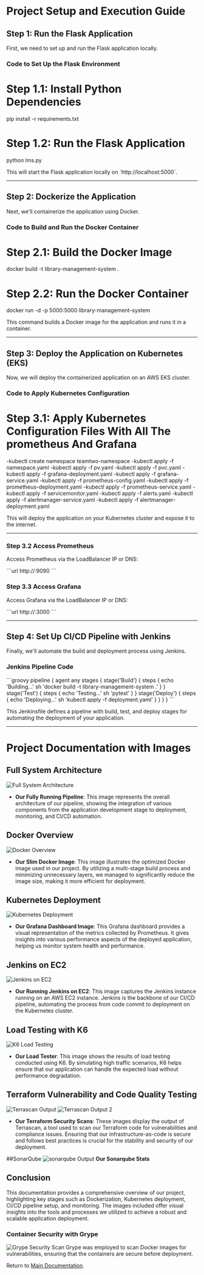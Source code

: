 
# Project Setup and Execution Guide

## Step 1: Run the Flask Application

First, we need to set up and run the Flask application locally.

### Code to Set Up the Flask Environment

# Step 1.1: Install Python Dependencies
pip install -r requirements.txt

# Step 1.2: Run the Flask Application
python lms.py

This will start the Flask application locally on \`http://localhost:5000\`.

---

## Step 2: Dockerize the Application

Next, we'll containerize the application using Docker.

### Code to Build and Run the Docker Container

# Step 2.1: Build the Docker Image
docker build -t library-management-system .

# Step 2.2: Run the Docker Container
docker run -d -p 5000:5000 library-management-system

This command builds a Docker image for the application and runs it in a container.

---

## Step 3: Deploy the Application on Kubernetes (EKS)

Now, we will deploy the containerized application on an AWS EKS cluster.

### Code to Apply Kubernetes Configuration

# Step 3.1: Apply Kubernetes Configuration Files With All The prometheus And Grafana
-kubectl create namespace teamtwo-namespace
-kubectl apply -f namespace.yaml
-kubectl apply -f pv.yaml
-kubectl apply -f pvc.yaml
-kubectl apply -f grafana-deployment.yaml
-kubectl apply -f grafana-service.yaml
-kubectl apply -f prometheus-config.yaml
-kubectl apply -f prometheus-deployment.yaml
-kubectl apply -f prometheus-service.yaml
-kubectl apply -f servicemonitor.yaml
-kubectl apply -f alerts.yaml
-kubectl apply -f alertmanager-service.yaml
-kubectl apply -f alertmanager-deployment.yaml

This will deploy the application on your Kubernetes cluster and expose it to the internet.

---

### Step 3.2 Access Prometheus

Access Prometheus via the LoadBalancer IP or DNS:

\`\`\`url
http://<LoadBalancer-IP>:9090
\`\`\`

### Step 3.3 Access Grafana

Access Grafana via the LoadBalancer IP or DNS:

\`\`\`url
http://<LoadBalancer-IP>:3000
\`\`\`

---

## Step 4: Set Up CI/CD Pipeline with Jenkins

Finally, we'll automate the build and deployment process using Jenkins.

### Jenkins Pipeline Code

\`\`\`groovy
pipeline {
    agent any
    stages {
        stage('Build') {
            steps {
                echo 'Building...'
                sh 'docker build -t library-management-system .'
            }
        }
        stage('Test') {
            steps {
                echo 'Testing...'
                sh 'pytest'
            }
        }
        stage('Deploy') {
            steps {
                echo 'Deploying...'
                sh 'kubectl apply -f deployment.yaml'
            }
        }
    }
}
\`\`\`

This Jenkinsfile defines a pipeline with build, test, and deploy stages for automating the deployment of your application.

---

# Project Documentation with Images

## Full System Architecture
![Full System Architecture](../images/Full.png)
- **Our Fully Running Pipeline**: This image represents the overall architecture of our pipeline, showing the integration of various components from the application development stage to deployment, monitoring, and CI/CD automation.

## Docker Overview
![Docker Overview](../images/docker.png)
- **Our Slim Docker Image**: This image illustrates the optimized Docker image used in our project. By utilizing a multi-stage build process and minimizing unnecessary layers, we managed to significantly reduce the image size, making it more efficient for deployment.

## Kubernetes Deployment
![Kubernetes Deployment](../images/grafana.png)
- **Our Grafana Dashboard Image**: This Grafana dashboard provides a visual representation of the metrics collected by Prometheus. It gives insights into various performance aspects of the deployed application, helping us monitor system health and performance.

## Jenkins on EC2
![Jenkins on EC2](../images/jeninsEC2.png)
- **Our Running Jenkins on EC2**: This image captures the Jenkins instance running on an AWS EC2 instance. Jenkins is the backbone of our CI/CD pipeline, automating the process from code commit to deployment on the Kubernetes cluster.

## Load Testing with K6
![K6 Load Testing](../images/k6.png)
- **Our Load Tester**: This image shows the results of load testing conducted using K6. By simulating high traffic scenarios, K6 helps ensure that our application can handle the expected load without performance degradation.

## Terraform Vulnerability and Code Quality Testing
![Terrascan Output](../images/terrascan.png)
![Terrascan Output 2](../images/terrascan2.png)
- **Our Terraform Security Scans**: These images display the output of Terrascan, a tool used to scan our Terraform code for vulnerabilities and compliance issues. Ensuring that our infrastructure-as-code is secure and follows best practices is crucial for the stability and security of our deployment.

##SonarQube
![sonarqube Output](../images/sonarqube.png)
 **Our Sonarqube Stats**

## Conclusion
This documentation provides a comprehensive overview of our project, highlighting key stages such as Dockerization, Kubernetes deployment, CI/CD pipeline setup, and monitoring. The images included offer visual insights into the tools and processes we utilized to achieve a robust and scalable application deployment.

### Container Security with Grype
![Grype Security Scan](../images/grype.png)
Grype was employed to scan Docker images for vulnerabilities, ensuring that the containers are secure before deployment.


Return to [Main Documentation](README.md).
